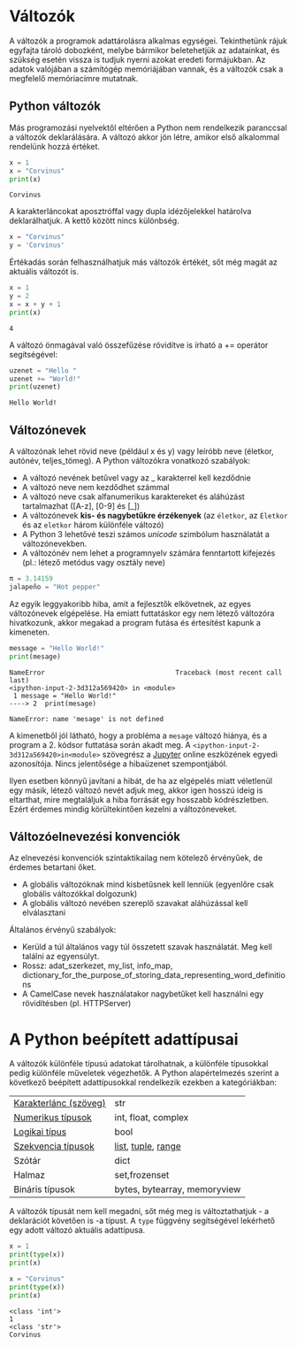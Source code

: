 # Változók

A változók a programok adattárolásra alkalmas egységei. Tekinthetünk rájuk egyfajta tároló dobozként, melybe bármikor beletehetjük az adatainkat, és szükség esetén vissza is tudjuk nyerni azokat eredeti formájukban.  Az adatok valójában a számítógép memóriájában vannak, és a változók csak a megfelelő memóriacímre mutatnak.

## Python változók

Más programozási nyelvektől eltérően a Python nem rendelkezik paranccsal a változók deklarálására. A változó akkor jön létre, amikor első alkalommal rendelünk hozzá értéket.
``` python
x = 1
x = "Corvinus"
print(x)
```
```
Corvinus
```
A karakterláncokat aposztróffal vagy dupla idézőjelekkel határolva deklarálhatjuk. A kettő között nincs különbség. 
``` python
x = "Corvinus"
y = 'Corvinus'
```

Értékadás során felhasználhatjuk más változók értékét, sőt még magát az aktuális változót is.
``` python
x = 1
y = 2
x = x + y + 1
print(x)
```
```
4
```
A változó önmagával való összefűzése rövidítve is írható a += operátor segítségével:
``` python
uzenet = "Hello "
uzenet += "World!"
print(uzenet)
```
```
Hello World!
```

## Változónevek

A változónak lehet rövid neve (például x és y) vagy leíróbb neve (életkor, autónév, teljes_tömeg). A Python változókra vonatkozó szabályok:

- A változó nevének betűvel vagy az _ karakterrel kell kezdődnie
- A változó neve nem kezdődhet számmal
- A változó neve csak alfanumerikus karaktereket és aláhúzást tartalmazhat ([A-z], [0-9] és [_])
- A változónevek **kis- és nagybetűkre érzékenyek** (az `életkor`, az `Életkor` és az `eletkor` három különféle változó)
- A Python 3 lehetővé teszi számos *unicode* szimbólum használatát a változónevekben.
- A változónév nem lehet a programnyelv számára fenntartott kifejezés (pl.: létező metódus vagy osztály neve)

  
``` python
π = 3.14159
jalapeño = "Hot pepper"
```

Az egyik leggyakoribb hiba, amit a fejlesztők elkövetnek, az egyes változónevek elgépelése. Ha emiatt futtatáskor egy nem létező változóra hivatkozunk, akkor megakad a program futása és értesítést kapunk a kimeneten.
``` python
message = "Hello World!"
print(mesage)
```
``` 
NameError                                 Traceback (most recent call last)
<ipython-input-2-3d312a569420> in <module>
 1 message = "Hello World!"
----> 2  print(mesage)

NameError: name 'mesage' is not defined
```
A kimenetből jól látható, hogy a probléma a <code>mesage</code> változó hiánya, és a program a 2. kódsor futtatása során akadt meg.
A <code>&lt;ipython-input-2-3d312a569420&gt;in&lt;module&gt;</code> szövegrész a <a href="https://mybinder.org/v2/gh/ipython/ipython-in-depth/master?filepath=binder/Index.ipynb">Jupyter</a> online eszközének egyedi azonosítója. Nincs jelentősége a hibaüzenet szempontjából.

Ilyen esetben könnyű javítani a hibát, de ha az elgépelés miatt véletlenül egy másik, létező változó nevét adjuk meg, akkor igen hosszú ideig is eltarthat, mire megtaláljuk a hiba forrását egy hosszabb kódrészletben. Ezért érdemes mindig körültekintően kezelni a változóneveket.

## Változóelnevezési konvenciók

Az elnevezési konvenciók szintaktikailag nem kötelező érvényűek, de érdemes betartani őket.

- A globális változóknak mind kisbetűsnek kell lenniük (egyenlőre csak globális változókkal dolgozunk)
- A globális változó nevében szereplő szavakat aláhúzással kell elválasztani

Általános érvényű szabályok:

- Kerüld a túl általános vagy túl összetett szavak használatát. Meg kell találni az egyensúlyt.
- Rossz: adat_szerkezet, my_list, info_map, dictionary_for_the_purpose_of_storing_data_representing_word_definitions
- A CamelCase nevek használatakor nagybetűket kell használni egy rövidítésben (pl. HTTPServer)

# A Python beépített adattípusai

A változók különféle típusú adatokat tárolhatnak, a különféle típusokkal pedig különféle műveletek végezhetők.
A Python alapértelmezés szerint a következő beépített adattípusokkal rendelkezik ezekben a kategóriákban:

| | |
|-|-|
[Karakterlánc (szöveg)](/python_basic/variables_text/)|str
[Numerikus típusok](/python_basic/variables_numeric/)|int, float, complex
[Logikai típus](/python_basic/variables_bool/)|bool
[Szekvencia típusok](/python_basic/sequence_types/)|[list](/python_basic/list/), [tuple](/python_basic/tuple/), [range](/python_basic/range)
Szótár|dict
Halmaz|set,frozenset
Bináris típusok|bytes, bytearray, memoryview

A változók típusát nem kell megadni, sőt még meg is változtathatjuk - a deklarációt követően is -a típust. A `type` függvény segítségével lekérhető egy adott változó aktuális adattípusa.

``` python
x = 1
print(type(x))
print(x)

x = "Corvinus"
print(type(x))
print(x)
```
```
<class 'int'>
1
<class 'str'>
Corvinus
```
